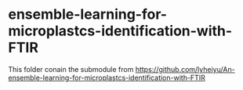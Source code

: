 # ensemble-learning-for-microplastcs-identification-with-FTIR

This folder conain the submodule from https://github.com/lyheiyu/An-ensemble-learning-for-microplastcs-identification-with-FTIR

